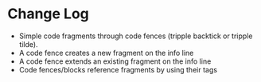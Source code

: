 # Change Log

* Simple code fragments through code fences (tripple backtick or tripple tilde).
* A code fence creates a new fragment on the info line
* A code fence extends an existing fragment on the info line
* Code fences/blocks reference fragments by using their tags